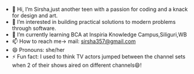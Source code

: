 - 👋 Hi, I’m Sirsha,just another teen with a passion for coding and a knack for design and art.
- 👀 I’m interested in building practical solutions to modern problems through software.
- 🌱 I’m currently learning BCA at Inspiria Knowledge Campus,Siliguri,WB
- 📫 How to reach me-> mail: sirsha357@gmail.com
- 😄 Pronouns: she/her
- ⚡ Fun fact: I used to think TV actors jumped between the channel sets when 2 of their shows aired on different channels😄!

<!---
Sirsha00/Sirsha00 is a ✨ special ✨ repository because its `README.md` (this file) appears on your GitHub profile.
You can click the Preview link to take a look at your changes.
--->
